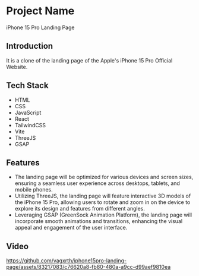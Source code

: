# Project Name
iPhone 15 Pro Landing Page


## Introduction
It is a clone of the landing page of the Apple's iPhone 15 Pro Official Website. 


## Tech Stack
- HTML
- CSS
- JavaScript
- React
- TailwindCSS
- Vite
- ThreeJS
- GSAP


## Features
- The landing page will be optimized for various devices and screen sizes, ensuring a seamless user experience across desktops, tablets, and mobile phones.
- Utilizing ThreeJS, the landing page will feature interactive 3D models of the iPhone 15 Pro, allowing users to rotate and zoom in on the device to explore its design and features from different angles.
- Leveraging GSAP (GreenSock Animation Platform), the landing page will incorporate smooth animations and transitions, enhancing the visual appeal and engagement of the user interface.


## Video



https://github.com/vagxrth/iphone15pro-landing-page/assets/83217083/c76620a8-fb80-480a-a9cc-d99aef9810ea

